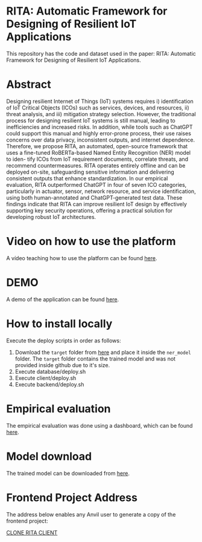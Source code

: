 # RITA: Automatic Framework for Designing of Resilient IoT Applications
This repository has the code and dataset used in the paper: RITA: Automatic Framework for Designing of Resilient IoT Applications.

# Abstract
Designing resilient Internet of Things (IoT) systems requires i) identification of IoT Critical Objects (ICOs) such as services, devices, and resources, ii) threat analysis, and iii) mitigation strategy selection. However, the traditional process for designing resilient IoT systems is still manual, leading to inefficiencies and increased risks. In addition, while tools such as ChatGPT could support this manual and highly error-prone process, their use raises concerns over data privacy, inconsistent outputs, and internet dependence. Therefore, we propose RITA, an automated, open-source framework that uses a fine-tuned
RoBERTa-based Named Entity Recognition (NER) model to iden- tify ICOs from IoT requirement documents, correlate threats, and recommend countermeasures. RITA operates entirely offline
and can be deployed on-site, safeguarding sensitive information and delivering consistent outputs that enhance standardization. In our empirical evaluation, RITA outperformed ChatGPT in four of seven ICO categories, particularly in actuator, sensor, network resource, and service identification, using both human-annotated and ChatGPT-generated test data. These findings indicate that RITA can improve resilient IoT design by effectively supporting key security operations, offering a practical solution for developing robust IoT architectures.

# Video on how to use the platform
A vídeo teaching how to use the platform can be found [here](https://youtu.be/A-FVh4axTW0).

# DEMO
A demo of the application can be found [here](https://z2tmmi7gluiwrwhi.anvil.app/UCOFWNH4K7EQ764VLMWPQ4QY).

# How to install locally
Execute the deploy scripts in order as follows:
1. Download the `target` folder from [here](https://drive.google.com/drive/folders/1YXzFSELHtAvrxN0QSF5c9BcdxdGw8MzN?usp=sharing) and place it inside the `ner_model` folder. The `target` folder contains the trained model and was not provided inside github due to it's size.
1. Execute database/deploy.sh
2. Execute client/deploy.sh
3. Execute backend/deploy.sh

# Empirical evaluation
The empirical evaluation was done using a dashboard, which can be found [here](https://docs.google.com/spreadsheets/d/1HwF4ugGoeMJudVAE3xCAkDk_m9fBt1qV1TElV7ACx1E/edit?usp=sharing).

# Model download
The trained model can be downloaded from [here](https://drive.google.com/drive/folders/1YXzFSELHtAvrxN0QSF5c9BcdxdGw8MzN?usp=sharing).

# Frontend Project Address
The address below enables any Anvil user to generate a copy of the frontend project:  

[CLONE RITA CLIENT](https://anvil.works/build#clone:Z2TMMI7GLUIWRWHI=7YPEZXURUBM5M4OE3Q5CJU6V)